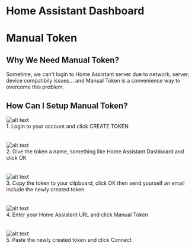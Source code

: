 # Home Assistant Dashboard

# Manual Token

## Why We Need Manual Token?
Sometime, we can't login to Home Assistant server due to network, server, device compatibily issues... and Manual Token is a convenience way to overcome this problem.

## How Can I Setup Manual Token?


![alt text](https://github.com/tuanha2000vn/Home-Assistant-Dashboard/blob/master/manual-token-1.png?raw=true)
<br>1. Login to your account and click CREATE TOKEN
<br><br><br>
![alt text](https://github.com/tuanha2000vn/Home-Assistant-Dashboard/blob/master/manual-token-2.png?raw=true)
<br>
2. Give the token a name, something like Home Assistant Dashboard and click OK
<br><br><br>
![alt text](https://github.com/tuanha2000vn/Home-Assistant-Dashboard/blob/master/manual-token-3.png?raw=true)
<br>
3. Copy the token to your clipboard, click OK then send yourself an email include the newly created token
<br><br><br>
![alt text](https://github.com/tuanha2000vn/Home-Assistant-Dashboard/blob/master/manual-token-4.png?raw=true)
<br>
4. Enter your Home Assistant URL and click Manual Token
<br><br><br>
![alt text](https://github.com/tuanha2000vn/Home-Assistant-Dashboard/blob/master/manual-token-5.png?raw=true)
<br>
5. Paste the newly created token and click Connect
